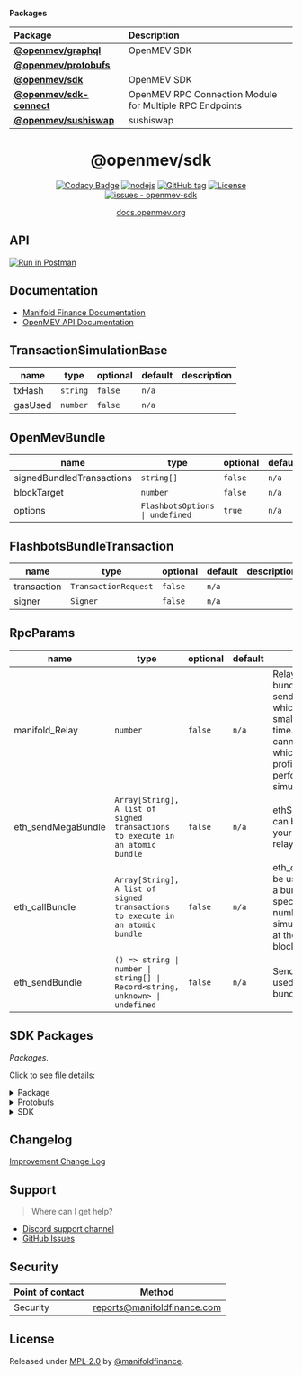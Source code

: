 <!-- START pkgtoc, keep to allow update -->

**Packages**

| Package                                           | Description                                              |
| :------------------------------------------------ | :------------------------------------------------------- |
| **[@openmev/graphql](packages/graphql/)**         | OpenMEV SDK                                              |
| **[@openmev/protobufs](packages/protobufs/)**     |                                                          |
| **[@openmev/sdk](packages/sdk/)**                 | OpenMEV SDK                                              |
| **[@openmev/sdk-connect](packages/sdk-connect/)** | OpenMEV RPC Connection Module for Multiple RPC Endpoints |
| **[@openmev/sushiswap](packages/sushi/)**         | sushiswap                                                |

<!-- END pkgtoc, keep to allow update -->

<span align="center">


# @openmev/sdk

[![Codacy Badge](https://app.codacy.com/project/badge/Grade/c4566fcdc50a49eba6e07264443bd5c0)](https://www.codacy.com/gh/manifoldfinance/openmev-sdk/dashboard?utm_source=github.com&utm_medium=referral&utm_content=manifoldfinance/openmev-sdk&utm_campaign=Badge_Grade)
[![nodejs](https://github.com/manifoldfinance/openmev-sdk/workflows/nodejs/badge.svg)](https://github.com/manifoldfinance/openmev-sdk/actions?query=workflow:"nodejs")
[![GitHub tag](https://img.shields.io/github/tag/manifoldfinance/openmev-sdk?include_prereleases=&sort=semver)](https://github.com/manifoldfinance/openmev-sdk/releases/)
[![License](https://img.shields.io/badge/spdx-apache--2.0-informational)](#license)
[![issues - openmev-sdk](https://img.shields.io/github/issues/manifoldfinance/openmev-sdk)](https://github.com/manifoldfinance/openmev-sdk/issues)

[docs.openmev.org](https://docs.openmev.org)

</span>

## API

[![Run in Postman](https://run.pstmn.io/button.svg)](https://god.gw.postman.com/run-collection/14127676-2218bc61-1b7e-41af-824c-287c283f3548?action=collection%2Ffork&collection-url=entityId%3D14127676-2218bc61-1b7e-41af-824c-287c283f3548%26entityType%3Dcollection%26workspaceId%3D8cb582a0-5269-4437-bc39-67110c80bd4b)

## Documentation

- [Manifold Finance Documentation](https://manifoldfinance.github.io/documentation/)
- [OpenMEV API Documentation](https://documenter.getpostman.com/view/14127676/UUy1fSj2)

## TransactionSimulationBase

| name | type | optional | default | description |
| - | - | - | - | - |
| txHash | `string` | `false` | `n/a` |  |
| gasUsed | `number` | `false` | `n/a` |  |


## OpenMevBundle

| name | type | optional | default | description |
| - | - | - | - | - |
| signedBundledTransactions | `string[]` | `false` | `n/a` |  |
| blockTarget | `number` | `false` | `n/a` |  |
| options | `FlashbotsOptions \| undefined` | `true` | `n/a` |  |

## FlashbotsBundleTransaction

| name | type | optional | default | description |
| - | - | - | - | - |
| transaction | `TransactionRequest` | `false` | `n/a` |  |
| signer | `Signer` | `false` | `n/a` |  |

## RpcParams

| name | type | optional | default | description |
| - | - | - | - | - |
| manifold_Relay | `number` | `false` | `n/a` | Relay simulates bundles before sending to miners which can take a small amount of time. The relay cannot determine which bundles are profitable without performing a full simulation.  |
| eth_sendMegaBundle | `Array[String], A list of signed transactions to execute in an atomic bundle` | `false` | `n/a` | ethSendMegaBundle can be used to send your bundles to the relay. |
| eth_callBundle | `Array[String], A list of signed transactions to execute in an atomic bundle` | `false` | `n/a` | eth_callBundle can be used to simulate a bundle against a specific block number, including simulating a bundle at the top of the next block.  |
| eth_sendBundle | `() => string \| number \| string[] \| Record<string, unknown> \| undefined` | `false` | `n/a` | SendBundle can be used to send your bundles to the relay.

## SDK Packages

_Packages._

Click to see file details:

<details>
  <summary>Package</summary>
  <br>

This file does something and its purpose is to do abc.

  <hr>
</details>

<details>
  <summary>Protobufs</summary>
  <br>

This file deploys the contracts on `mainnet`

  <hr>
</details>

<details>
  <summary>SDK</summary>
  <br>

This file does something and its purpose is to do abc.

  <hr>
</details>

## Changelog

[Improvement Change Log](CHANGELOG.md)


## Support

> Where can I get help?

- [Discord support channel](https://openmev.page.link/support-chat)
- [GitHub Issues](https://openmev.page.link/support)

## Security

| Point of contact | Method                      |
| ---------------- | --------------------------- |
| Security         | reports@manifoldfinance.com |


## License

Released under [MPL-2.0](/LICENSE) by
[@manifoldfinance](https://github.com/manifoldfinance).


<!-- Additional information for licenses should be in the SPDX- format -->

